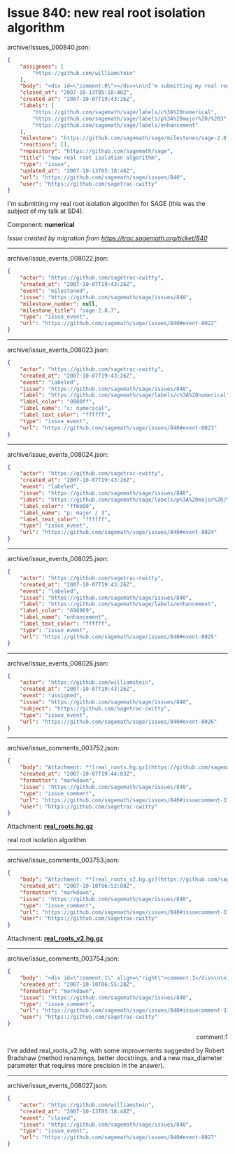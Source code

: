 # Issue 840: new real root isolation algorithm

archive/issues_000840.json:
```json
{
    "assignees": [
        "https://github.com/williamstein"
    ],
    "body": "<div id=\"comment:0\"></div>\n\nI'm submitting my real root isolation algorithm for SAGE (this was the subject of my talk at SD4).\n\nComponent: **numerical**\n\n_Issue created by migration from https://trac.sagemath.org/ticket/840_\n\n",
    "closed_at": "2007-10-13T05:18:48Z",
    "created_at": "2007-10-07T19:43:26Z",
    "labels": [
        "https://github.com/sagemath/sage/labels/c%3A%20numerical",
        "https://github.com/sagemath/sage/labels/p%3A%20major%20/%203",
        "https://github.com/sagemath/sage/labels/enhancement"
    ],
    "milestone": "https://github.com/sagemath/sage/milestones/sage-2.8.7",
    "reactions": [],
    "repository": "https://github.com/sagemath/sage",
    "title": "new real root isolation algorithm",
    "type": "issue",
    "updated_at": "2007-10-13T05:18:48Z",
    "url": "https://github.com/sagemath/sage/issues/840",
    "user": "https://github.com/sagetrac-cwitty"
}
```
<div id="comment:0"></div>

I'm submitting my real root isolation algorithm for SAGE (this was the subject of my talk at SD4).

Component: **numerical**

_Issue created by migration from https://trac.sagemath.org/ticket/840_





---

archive/issue_events_008022.json:
```json
{
    "actor": "https://github.com/sagetrac-cwitty",
    "created_at": "2007-10-07T19:43:26Z",
    "event": "milestoned",
    "issue": "https://github.com/sagemath/sage/issues/840",
    "milestone_number": null,
    "milestone_title": "sage-2.8.7",
    "type": "issue_event",
    "url": "https://github.com/sagemath/sage/issues/840#event-8022"
}
```



---

archive/issue_events_008023.json:
```json
{
    "actor": "https://github.com/sagetrac-cwitty",
    "created_at": "2007-10-07T19:43:26Z",
    "event": "labeled",
    "issue": "https://github.com/sagemath/sage/issues/840",
    "label": "https://github.com/sagemath/sage/labels/c%3A%20numerical",
    "label_color": "0000ff",
    "label_name": "c: numerical",
    "label_text_color": "ffffff",
    "type": "issue_event",
    "url": "https://github.com/sagemath/sage/issues/840#event-8023"
}
```



---

archive/issue_events_008024.json:
```json
{
    "actor": "https://github.com/sagetrac-cwitty",
    "created_at": "2007-10-07T19:43:26Z",
    "event": "labeled",
    "issue": "https://github.com/sagemath/sage/issues/840",
    "label": "https://github.com/sagemath/sage/labels/p%3A%20major%20/%203",
    "label_color": "ffbb00",
    "label_name": "p: major / 3",
    "label_text_color": "ffffff",
    "type": "issue_event",
    "url": "https://github.com/sagemath/sage/issues/840#event-8024"
}
```



---

archive/issue_events_008025.json:
```json
{
    "actor": "https://github.com/sagetrac-cwitty",
    "created_at": "2007-10-07T19:43:26Z",
    "event": "labeled",
    "issue": "https://github.com/sagemath/sage/issues/840",
    "label": "https://github.com/sagemath/sage/labels/enhancement",
    "label_color": "696969",
    "label_name": "enhancement",
    "label_text_color": "ffffff",
    "type": "issue_event",
    "url": "https://github.com/sagemath/sage/issues/840#event-8025"
}
```



---

archive/issue_events_008026.json:
```json
{
    "actor": "https://github.com/williamstein",
    "created_at": "2007-10-07T19:43:26Z",
    "event": "assigned",
    "issue": "https://github.com/sagemath/sage/issues/840",
    "subject": "https://github.com/sagetrac-cwitty",
    "type": "issue_event",
    "url": "https://github.com/sagemath/sage/issues/840#event-8026"
}
```



---

archive/issue_comments_003752.json:
```json
{
    "body": "Attachment: **[real_roots.hg.gz](https://github.com/sagemath/sage/files/ticket840/real_roots.hg.gz)**\n\nreal root isolation algorithm",
    "created_at": "2007-10-07T19:44:03Z",
    "formatter": "markdown",
    "issue": "https://github.com/sagemath/sage/issues/840",
    "type": "issue_comment",
    "url": "https://github.com/sagemath/sage/issues/840#issuecomment-3752",
    "user": "https://github.com/sagetrac-cwitty"
}
```

Attachment: **[real_roots.hg.gz](https://github.com/sagemath/sage/files/ticket840/real_roots.hg.gz)**

real root isolation algorithm



---

archive/issue_comments_003753.json:
```json
{
    "body": "Attachment: **[real_roots_v2.hg.gz](https://github.com/sagemath/sage/files/ticket840/real_roots_v2.hg.gz)**",
    "created_at": "2007-10-10T06:52:08Z",
    "formatter": "markdown",
    "issue": "https://github.com/sagemath/sage/issues/840",
    "type": "issue_comment",
    "url": "https://github.com/sagemath/sage/issues/840#issuecomment-3753",
    "user": "https://github.com/sagetrac-cwitty"
}
```

Attachment: **[real_roots_v2.hg.gz](https://github.com/sagemath/sage/files/ticket840/real_roots_v2.hg.gz)**



---

archive/issue_comments_003754.json:
```json
{
    "body": "<div id=\"comment:1\" align=\"right\">comment:1</div>\n\nI've added real_roots_v2.hg, with some improvements suggested by Robert Bradshaw (method renamings, better docstrings, and a new max_diameter parameter that requires more precision in the answer).",
    "created_at": "2007-10-10T06:55:28Z",
    "formatter": "markdown",
    "issue": "https://github.com/sagemath/sage/issues/840",
    "type": "issue_comment",
    "url": "https://github.com/sagemath/sage/issues/840#issuecomment-3754",
    "user": "https://github.com/sagetrac-cwitty"
}
```

<div id="comment:1" align="right">comment:1</div>

I've added real_roots_v2.hg, with some improvements suggested by Robert Bradshaw (method renamings, better docstrings, and a new max_diameter parameter that requires more precision in the answer).



---

archive/issue_events_008027.json:
```json
{
    "actor": "https://github.com/williamstein",
    "created_at": "2007-10-13T05:18:48Z",
    "event": "closed",
    "issue": "https://github.com/sagemath/sage/issues/840",
    "type": "issue_event",
    "url": "https://github.com/sagemath/sage/issues/840#event-8027"
}
```
